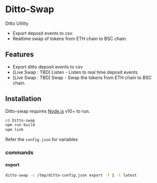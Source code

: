 # Ditto-Swap

Ditto Utility

- Export deposit events to csv.
- Realtime swap of tokens from ETH chain to BSC chain.

## Features

- Export ditto deposit events to csv
- [Live Swap : TBD] Listen - Listen to real time deposit events
- [Live Swap : TBD] Swap - Swap the tokens from ETH chain to BSC chain.

## Installation

Ditto-swap requires [Node.js](https://nodejs.org/) v10+ to run.

```sh
cd Ditto-swap
npm run build
npm link
```

Refer the `config.json` for variables

### commands

#### export

```sh
ditto-swap -c /tmp/ditto-config.json export -f 1 -t latest
```
